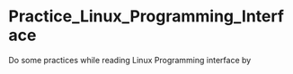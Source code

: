 # Practice_Linux_Programming_Interface
Do some practices while reading Linux Programming interface by 
